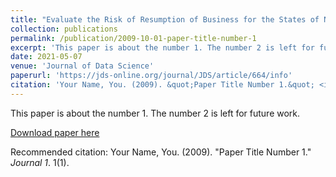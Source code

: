 ```yaml
---
title: "Evaluate the Risk of Resumption of Business for the States of New York, New Jersey and Connecticut via a Pre-Symptomatic and Asymptomatic Transmission Model of COVID-19"
collection: publications
permalink: /publication/2009-10-01-paper-title-number-1
excerpt: 'This paper is about the number 1. The number 2 is left for future work.'
date: 2021-05-07
venue: 'Journal of Data Science'
paperurl: 'https://jds-online.org/journal/JDS/article/664/info'
citation: 'Your Name, You. (2009). &quot;Paper Title Number 1.&quot; <i>Journal 1</i>. 1(1).'
---
```

This paper is about the number 1. The number 2 is left for future work.

[Download paper here](http://tan-jianbin.github.io/files/paper1.pdf)

Recommended citation: Your Name, You. (2009). "Paper Title Number 1." <i>Journal 1</i>. 1(1).
